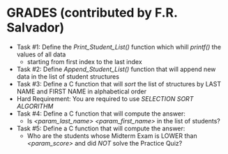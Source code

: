 # GRADES (contributed by F.R. Salvador)

+ Task #1: Define the *Print_Student_List()* function which whill *printf()* the values of all data 
  + starting from first index to the last index
 + Task #2: Define *Append_Student_List()* function that will append new data in the list of student structures
 + Task #3: Define a C function that will *sort* the list of structures by LAST NAME and FIRST NAME in alphabetical order
  + Hard Requirement: You are required to use *SELECTION SORT ALGORITHM*
+ Task #4: Define a C function that will compute the answer:
  + Is *<param_last_name> <param_first_name>* in the list of students?
+ Task #5: Define a C function that will compute the answer:
  + Who are the students whose Midterm Exam is LOWER than *<param_score>* and did *NOT* solve the Practice Quiz?
